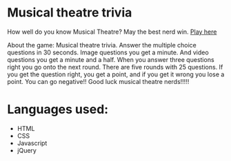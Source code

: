 # Musical theatre trivia
How well do you know Musical Theatre? May the best nerd win.
[Play here](https://juliafong.github.io/Trivia-Project-One/)


About the game: Musical theatre trivia. Answer the multiple choice questions in 30 seconds. Image questions you get a minute. And video questions you get a minute and a half. When you answer three questions right you go onto the next round. There are five rounds with 25 questions. If you get the question right, you get a point, and if you get it wrong you lose a point. You can go negative!! Good luck musical theatre nerds!!!!!

# Languages used:
* HTML
* CSS
* Javascript
* jQuery
